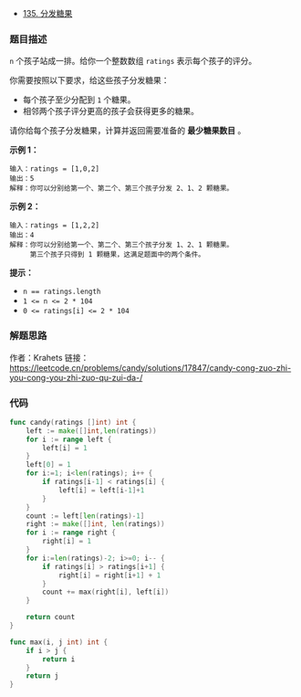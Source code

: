 - [135. 分发糖果](https://leetcode.cn/problems/candy/)

### 题目描述

`n` 个孩子站成一排。给你一个整数数组 `ratings` 表示每个孩子的评分。

你需要按照以下要求，给这些孩子分发糖果：

- 每个孩子至少分配到 `1` 个糖果。
- 相邻两个孩子评分更高的孩子会获得更多的糖果。

请你给每个孩子分发糖果，计算并返回需要准备的 **最少糖果数目** 。

**示例 1：**

```
输入：ratings = [1,0,2]
输出：5
解释：你可以分别给第一个、第二个、第三个孩子分发 2、1、2 颗糖果。
```

**示例 2：**

```
输入：ratings = [1,2,2]
输出：4
解释：你可以分别给第一个、第二个、第三个孩子分发 1、2、1 颗糖果。
     第三个孩子只得到 1 颗糖果，这满足题面中的两个条件。
```

**提示：**

- `n == ratings.length`
- `1 <= n <= 2 * 104`
- `0 <= ratings[i] <= 2 * 104`



### 解题思路

作者：Krahets
链接：https://leetcode.cn/problems/candy/solutions/17847/candy-cong-zuo-zhi-you-cong-you-zhi-zuo-qu-zui-da-/

### 代码

```go
func candy(ratings []int) int {
	left := make([]int,len(ratings))
	for i := range left {
		left[i] = 1
	}
	left[0] = 1
	for i:=1; i<len(ratings); i++ {
		if ratings[i-1] < ratings[i] {
			left[i] = left[i-1]+1
		}
	}
	count := left[len(ratings)-1]
	right := make([]int, len(ratings))
	for i := range right {
		right[i] = 1
	}
	for i:=len(ratings)-2; i>=0; i-- {
		if ratings[i] > ratings[i+1] {
			right[i] = right[i+1] + 1
		}
		count += max(right[i], left[i])
	}

	return count
}

func max(i, j int) int {
	if i > j {
		return i
	}
	return j
}
```

